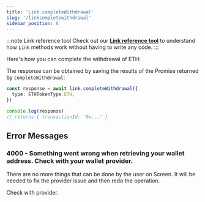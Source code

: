 ```yaml
---
title: 'Link.completeWithdrawal'
slug: '/linkcompletewithdrawal'
sidebar_position: 6
---
```


:::note Link reference tool
Check out our **[Link reference tool](https://tools.immutable.com/link-reference/)** to understand how `Link` methods work without having to write any code.
:::

Here's how you can complete the withdrawal of ETH:

The response can be obtained by saving the results of the Promise returned by `completeWithdrawal`:

```typescript
const response = await link.completeWithdrawal({
  type: ETHTokenType.ETH,
})

console.log(response)
// returns { transactionId: '0x...' }
```

## Error Messages

### 4000 - Something went wrong when retrieving your wallet address. Check with your wallet provider.

There are no more things that can be done by the user on Screen. It will be needed to fix the provider issue and then redo the operation.

Check with provider.
